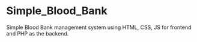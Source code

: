# Simple_Blood_Bank
Simple Blood Bank management system using HTML, CSS, JS for frontend and PHP as the backend.
